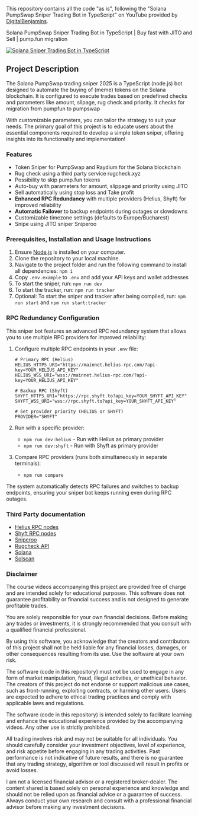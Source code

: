This repository contains all the code "as is", following the "Solana PumpSwap Sniper Trading Bot in TypeScript" on YouTube provided by [DigitalBenjamins](https://x.com/digbenjamins).

Solana PumpSwap Sniper Trading Bot in TypeScript | Buy fast with JITO and Sell | pump.fun migration

[![Solana Sniper Trading Bot in TypeScript](https://img.youtube.com/vi/eQ8osFo5Df4/0.jpg)](https://www.youtube.com/watch?v=eQ8osFo5Df4)

## Project Description

The Solana PumpSwap trading sniper 2025 is a TypeScript (node.js) bot designed to automate the buying of (meme) tokens on the Solana blockchain.
It is configured to execute trades based on predefined checks and parameters like amount, slipage, rug check and priority. It checks for migration from pumpfun to pumpswap

With customizable parameters, you can tailor the strategy to suit your needs. The primary goal of this project is to educate users about the essential components required to develop a simple token sniper, offering insights into its functionality and implementation!

### Features

- Token Sniper for PumpSwap and Raydium for the Solana blockchain
- Rug check using a third party service rugcheck.xyz
- Possibility to skip pump.fun tokens
- Auto-buy with parameters for amount, slippage and priority using JITO
- Sell automatically using stop loss and Take profit
- **Enhanced RPC Redundancy** with multiple providers (Helius, Shyft) for improved reliability
- **Automatic Failover** to backup endpoints during outages or slowdowns
- Customizable timezone settings (defaults to Europe/Bucharest)
- Snipe using JITO sniper Sniperoo

### Prerequisites, Installation and Usage Instructions

1. Ensure [Node.js](https://nodejs.org/en) is installed on your computer.
2. Clone the repository to your local machine.
3. Navigate to the project folder and run the following command to install all dependencies: `npm i`
4. Copy `.env.example` to `.env` and add your API keys and wallet addresses
5. To start the sniper, run: `npm run dev`
6. To start the tracker, run: `npm run tracker`
7. Optional: To start the sniper and tracker after being compiled, run: `npm run start` and `npm run start:tracker`

### RPC Redundancy Configuration

This sniper bot features an advanced RPC redundancy system that allows you to use multiple RPC providers for improved reliability:

1. Configure multiple RPC endpoints in your `.env` file:
   ```
   # Primary RPC (Helius)
   HELIUS_HTTPS_URI="https://mainnet.helius-rpc.com/?api-key=YOUR_HELIUS_API_KEY"
   HELIUS_WSS_URI="wss://mainnet.helius-rpc.com/?api-key=YOUR_HELIUS_API_KEY"
   
   # Backup RPC (Shyft)
   SHYFT_HTTPS_URI="https://rpc.shyft.to?api_key=YOUR_SHYFT_API_KEY"
   SHYFT_WSS_URI="wss://rpc.shyft.to?api_key=YOUR_SHYFT_API_KEY"
   
   # Set provider priority (HELIUS or SHYFT)
   PROVIDER="SHYFT"
   ```

2. Run with a specific provider:
   - `npm run dev:helius` - Run with Helius as primary provider
   - `npm run dev:shyft` - Run with Shyft as primary provider
   
3. Compare RPC providers (runs both simultaneously in separate terminals):
   - `npm run compare`

The system automatically detects RPC failures and switches to backup endpoints, ensuring your sniper bot keeps running even during RPC outages.

### Third Party documentation

- [Helius RPC nodes](https://docs.helius.dev)
- [Shyft RPC nodes](https://docs.shyft.to)
- [Sniperoo](https://www.sniperoo.app/signup?ref=IZ7ZYZEV)
- [Rugcheck API](https://api.rugcheck.xyz/swagger/index.html)
- [Solana](https://solana.com/docs)
- [Solscan](https://solscan.io)

### Disclaimer

The course videos accompanying this project are provided free of charge and are intended solely for educational purposes. This software does not guarantee profitability or financial success and is not designed to generate profitable trades.

You are solely responsible for your own financial decisions. Before making any trades or investments, it is strongly recommended that you consult with a qualified financial professional.

By using this software, you acknowledge that the creators and contributors of this project shall not be held liable for any financial losses, damages, or other consequences resulting from its use. Use the software at your own risk.

The software (code in this repository) must not be used to engage in any form of market manipulation, fraud, illegal activities, or unethical behavior. The creators of this project do not endorse or support malicious use cases, such as front-running, exploiting contracts, or harming other users. Users are expected to adhere to ethical trading practices and comply with applicable laws and regulations.

The software (code in this repository) is intended solely to facilitate learning and enhance the educational experience provided by the accompanying videos. Any other use is strictly prohibited.

All trading involves risk and may not be suitable for all individuals. You should carefully consider your investment objectives, level of experience, and risk appetite before engaging in any trading activities. Past performance is not indicative of future results, and there is no guarantee that any trading strategy, algorithm or tool discussed will result in profits or avoid losses.

I am not a licensed financial advisor or a registered broker-dealer. The content shared is based solely on personal experience and knowledge and should not be relied upon as financial advice or a guarantee of success. Always conduct your own research and consult with a professional financial advisor before making any investment decisions.
